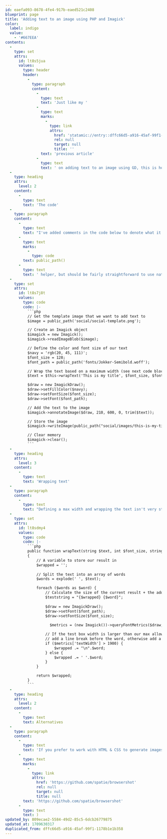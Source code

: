 ```yaml
---
id: eaefa093-8678-4fe4-917b-eaed521c2408
blueprint: page
title: 'Adding text to an image using PHP and Imagick'
color:
  label: indigo
  value:
    - '#667EEA'
contents:
  -
    type: set
    attrs:
      id: lt8s5jua
      values:
        type: header
        header:
          -
            type: paragraph
            content:
              -
                type: text
                text: 'Just like my '
              -
                type: text
                marks:
                  -
                    type: link
                    attrs:
                      href: 'statamic://entry::dffc66d5-a916-45af-99f1-1178b1e1b358'
                      rel: null
                      target: null
                      title: ''
                text: 'previous article'
              -
                type: text
                text: ' on adding text to an image using GD, this is how to add that same text using Imagick instead'
  -
    type: heading
    attrs:
      level: 2
    content:
      -
        type: text
        text: 'The code'
  -
    type: paragraph
    content:
      -
        type: text
        text: "I've added comments in the code below to denote what it does. The code uses Laravel for the "
      -
        type: text
        marks:
          -
            type: code
        text: public_path()
      -
        type: text
        text: ' helper, but should be fairly straightforward to use native PHP or another framework instead:'
  -
    type: set
    attrs:
      id: lt8s7j8t
      values:
        type: code
        code: |-
          ```php
          // Get the template image that we want to add text to
          $image = public_path('social/social-template.png');

          // Create an Imagick object
          $imagick = new Imagick();
          $imagick->readImageBlob($image);

          // Define the color and font size of our text
          $navy = 'rgb(20, 45, 111)';
          $font_size = 128;
          $font_path = public_path('fonts/Jokker-Semibold.woff');

          // Wrap the text based on a maximum width (see next code block)
          $text = $this->wrapText('This is my title', $font_size, $font_path);

          $draw = new ImagickDraw();
          $draw->setFillColor($navy);
          $draw->setFontSize($font_size);
          $draw->setFont($font_path);

          // Add the text to the image
          $imagick->annotateImage($draw, 210, 600, 0, trim($text));

          // Store the image
          $imagick->writeImage(public_path("social/images/this-is-my-title.png"));

          // Clear memory
          $imagick->clear();
          ```
  -
    type: heading
    attrs:
      level: 3
    content:
      -
        type: text
        text: 'Wrapping text'
  -
    type: paragraph
    content:
      -
        type: text
        text: "Defining a max width and wrapping the text isn't very straightforward, as each font will result in a different width of the text. Luckily, Imagick also provides some methods to calculate that:"
  -
    type: set
    attrs:
      id: lt8sdmy4
      values:
        type: code
        code: |-
          ```php
          public function wrapText(string $text, int $font_size, string $font_path): string
          {
              // A variable to store our result in
              $wrapped = '';
            
              // Split the text into an array of words
              $words = explode(' ', $text);

              foreach ($words as $word) {
                  // Calculate the size of the current result + the additional word
                  $teststring = "{$wrapped} {$word}";
                
                  $draw = new ImagickDraw();
                  $draw->setFont($font_path);
                  $draw->setFontSize($font_size);
                	
                	$metrics = (new Imagick())->queryFontMetrics($draw, $teststring);

                  // If the test box width is larger than our max allowed width,
                  // add a line break before the word, otherwise add a space
                  if ($metrics['textWidth'] > 1900) {
                      $wrapped .= "\n".$word;
                  } else {
                      $wrapped .= ' '.$word;
                  }
              }

              return $wrapped;
          }
          ```
  -
    type: heading
    attrs:
      level: 2
    content:
      -
        type: text
        text: Alternatives
  -
    type: paragraph
    content:
      -
        type: text
        text: 'If you prefer to work with HTML & CSS to generate images, take a look at [browsershot]('
      -
        type: text
        marks:
          -
            type: link
            attrs:
              href: 'https://github.com/spatie/browsershot'
              rel: null
              target: null
              title: null
        text: 'https://github.com/spatie/browsershot'
      -
        type: text
        text: )
updated_by: 809ecae2-5584-49d2-85c5-6dcb26779875
updated_at: 1709630317
duplicated_from: dffc66d5-a916-45af-99f1-1178b1e1b358
---
```

